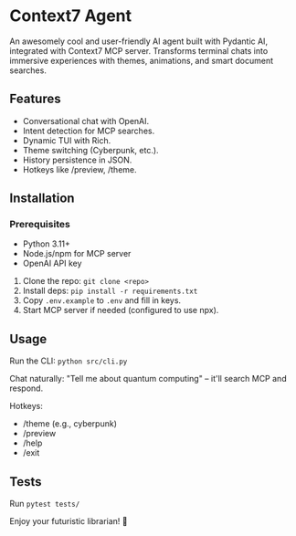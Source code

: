 # Context7 Agent

An awesomely cool and user-friendly AI agent built with Pydantic AI, integrated with Context7 MCP server. Transforms terminal chats into immersive experiences with themes, animations, and smart document searches.

## Features
- Conversational chat with OpenAI.
- Intent detection for MCP searches.
- Dynamic TUI with Rich.
- Theme switching (Cyberpunk, etc.).
- History persistence in JSON.
- Hotkeys like /preview, /theme.

## Installation

### Prerequisites
- Python 3.11+
- Node.js/npm for MCP server
- OpenAI API key

1. Clone the repo: `git clone <repo>`
2. Install deps: `pip install -r requirements.txt`
3. Copy `.env.example` to `.env` and fill in keys.
4. Start MCP server if needed (configured to use npx).

## Usage
Run the CLI: `python src/cli.py`

Chat naturally: "Tell me about quantum computing" – it'll search MCP and respond.

Hotkeys:
- /theme <name> (e.g., cyberpunk)
- /preview <id>
- /help
- /exit

## Tests
Run `pytest tests/`

Enjoy your futuristic librarian! 🚀
